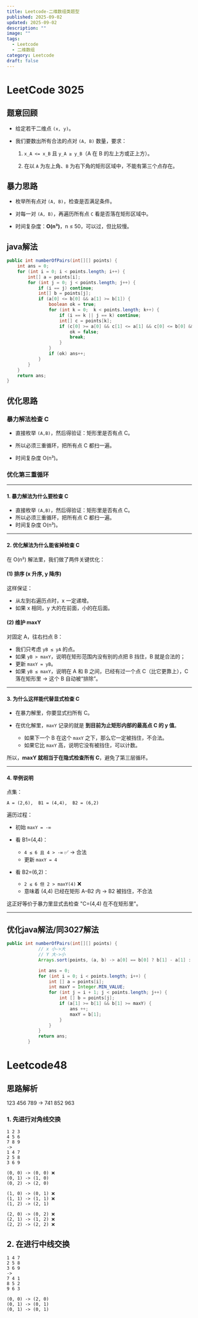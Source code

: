 ```yaml
---
title: Leetcode-二维数组类题型
published: 2025-09-02
updated: 2025-09-02
description: ""
image: ""
tags:
  - Leetcode
  - 二维数组
category: Leetcode
draft: false
---
```

# LeetCode 3025

## 题意回顾

- 给定若干二维点 `(x, y)`。
    
- 我们要数出所有合法的点对 `(A, B)` 数量，要求：
    
    1. `x_A <= x_B` 且 `y_A ≥ y_B`（A 在 B 的左上方或正上方）。
        
    2. 在以 `A` 为左上角、`B` 为右下角的矩形区域中，不能有第三个点存在。

## 暴力思路

- 枚举所有点对 `(A, B)`，检查是否满足条件。
    
- 对每一对 `(A, B)`，再遍历所有点 `C` 看是否落在矩形区域中。
    
- 时间复杂度：**O(n³)**，n ≤ 50，可以过，但比较慢。

## java解法

```java
public int numberOfPairs(int[][] points) {  
    int ans = 0;  
    for (int i = 0; i < points.length; i++) {  
        int[] a = points[i];  
        for (int j = 0; j < points.length; j++) {  
            if (i == j) continue;  
            int[] b = points[j];  
            if (a[0] <= b[0] && a[1] >= b[1]) {  
                boolean ok = true;  
                for (int k = 0;  k < points.length; k++) {  
                    if (i == k || j == k) continue;  
                    int[] c = points[k];  
                    if (c[0] >= a[0] && c[1] <= a[1] && c[0] <= b[0] && c[1] >= b[1]) {  
                        ok = false;  
                        break;  
                    }  
                }  
                if (ok) ans++;  
            }  
        }  
    }  
    return ans;  
}
```

## 优化思路

### 暴力解法检查 C

- 直接枚举 `(A,B)`，然后得验证：矩形里是否有点 C。
    
- 所以必须三重循环，把所有点 C 都扫一遍。
    
- 时间复杂度 O(n³)。

### 优化第三重循环

---

#### 1. 暴力解法为什么要检查 C

* 直接枚举 `(A,B)`，然后得验证：矩形里是否有点 C。
* 所以必须三重循环，把所有点 C 都扫一遍。
* 时间复杂度 O(n³)。

---

#### 2. 优化解法为什么能省掉检查 C

在 O(n²) 解法里，我们做了两件关键优化：

#### **(1) 排序 (x 升序, y 降序)**

这样保证：

* 从左到右遍历点时，x 一定递增。
* 如果 x 相同，y 大的在前面，小的在后面。

#### **(2) 维护 maxY**

对固定 A，往右扫点 B：

* 我们只考虑 `yB ≤ yA` 的点。
* 如果 `yB > maxY`，说明在矩形范围内没有别的点把 B 挡住，B 就是合法的；
* 更新 `maxY = yB`。
* 如果 `yB ≤ maxY`，说明在 A 和 B 之间，已经有过一个点 C（比它更靠上），C 落在矩形里 → 这个 B 自动被“排除”。

---

#### 3. 为什么这样能代替显式检查 C

* 在暴力解里，你要显式扫所有 C。
* 在优化解里，`maxY` 记录的就是 **到目前为止矩形内部的最高点 C 的 y 值**。

  * 如果下一个 B 在这个 `maxY` 之下，那么它一定被挡住，不合法。
  * 如果它比 `maxY` 高，说明它没有被挡住，可以计数。

所以，**maxY 就相当于在隐式检查所有 C**，避免了第三层循环。

---

#### 4. 举例说明

点集：

```
A = (2,6),  B1 = (4,4),  B2 = (6,2)
```

遍历过程：

* 初始 `maxY = -∞`
* 看 B1=(4,4)：

  * `4 ≤ 6 且 4 > -∞` ✅ → 合法
  * 更新 `maxY = 4`
* 看 B2=(6,2)：

  * `2 ≤ 6 但 2 > maxY(4)` ❌
  * 意味着 (4,4) 已经在矩形 A–B2 内 → B2 被挡住，不合法

这正好等价于暴力里显式去检查 "C=(4,4) 在不在矩形里"。

---

## 优化java解法/同3027解法

```java
public int numberOfPairs(int[][] points) {
            // x 小->大
            // Y 大->小
            Arrays.sort(points, (a, b) -> a[0] == b[0] ? b[1] - a[1] : a[0] - b[0]);

            int ans = 0;
            for (int i = 0; i < points.length; i++) {
                int [] a = points[i];
                int maxY = Integer.MIN_VALUE;
                for (int j = i + 1; j < points.length; j++) {
                    int [] b = points[j];
                    if (a[1] >= b[1] && b[1] >= maxY) {
                        ans ++;
                        maxY = b[1];
                    }
                }
            }
            return ans;
        }
```


# Leetcode48

## 思路解析

123
456
789
->
741
852
963
### 1. 先进行对角线交换

```shell
1 2 3
4 5 6
7 8 9
->
1 4 7
2 5 8
3 6 9

(0, 0) -> (0, 0) ❌
(0, 1) -> (1, 0) 
(0, 2) -> (2, 0)

(1, 0) -> (0, 1) ❌
(1, 1) -> (1, 1) ❌
(1, 2) -> (2, 1)

(2, 0) -> (0, 2) ❌
(2, 1) -> (1, 2) ❌
(2, 2) -> (2, 2) ❌
```

## 2. 在进行中线交换

```shell
1 4 7
2 5 8
3 6 9
->
7 4 1
8 5 2
9 6 3

(0, 0) -> (2, 0)
(0, 1) -> (0, 1)
(0, 1) -> (0, 1)

```